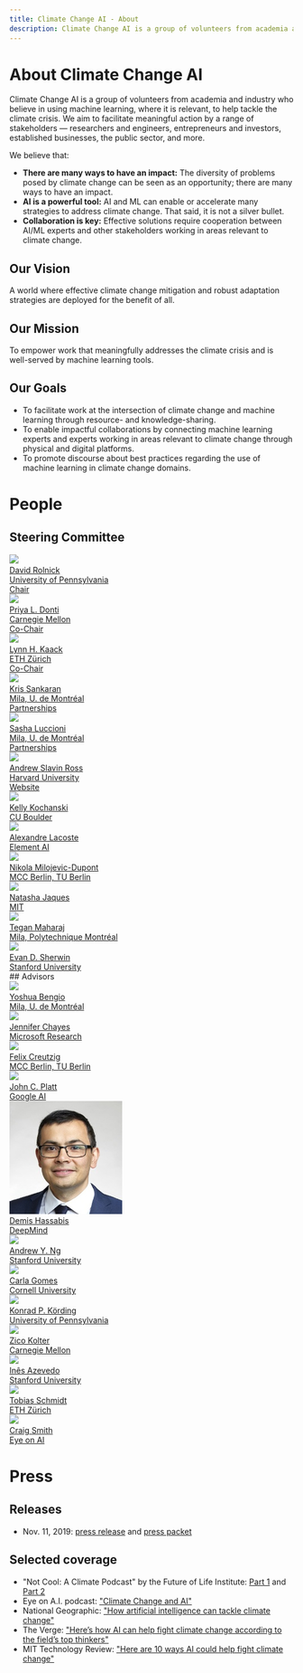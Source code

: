 ```yaml
---
title: Climate Change AI - About
description: Climate Change AI is a group of volunteers from academia and industry who believe in using machine learning, where it is relevant, to help tackle the climate crisis.
---
```


# About Climate Change AI

Climate Change AI is a group of volunteers from academia and industry who believe in using machine learning, where it is relevant, to help tackle the climate crisis.  We aim to facilitate meaningful action by a range of stakeholders &mdash; researchers and engineers, entrepreneurs and investors, established businesses, the public sector, and more.

We believe that:
* **There are many ways to have an impact:** The diversity of problems posed by climate change can be seen as an opportunity; there are many ways to have an impact.
* **AI is a powerful tool:** AI and ML can enable or accelerate many strategies to address climate change. That said, it is not a silver bullet.
* **Collaboration is key:** Effective solutions require cooperation between AI/ML experts and other stakeholders working in areas relevant to climate change.

## Our Vision
A world where effective climate change mitigation and robust adaptation strategies are deployed for the benefit of all.

## Our Mission
To empower work that meaningfully addresses the climate crisis and is well-served by machine learning tools.

## Our Goals

* To facilitate work at the intersection of climate change and machine learning through resource- and knowledge-sharing.
* To enable impactful collaborations by connecting machine learning experts and experts working in areas relevant to climate change through physical and digital platforms.
* To promote discourse about best practices regarding the use of machine learning in climate change domains.

# People

## Steering Committee

<div class="person__list">
<a class="person__item" href="http://www.davidrolnick.com" target="_blank">
  <div class="person__pic-wrapper">
    <img class="person__pic" src="images/people/davidrolnick_200x200.jpg">
  </div>
  <div class="person__name">David Rolnick</div>
  <div class="person__affil">University of Pennsylvania</div>
  <div class="person__title">Chair</div>
</a>

<a class="person__item" href="https://priyadonti.com/" target="_blank">
  <div class="person__pic-wrapper">
    <img class="person__pic" src="images/people/priyadonti_200x200.jpg">
  </div>
  <div class="person__name">Priya L. Donti</div>
  <div class="person__affil">Carnegie Mellon</div>
  <div class="person__title">Co-Chair</div>
</a>

<a class="person__item" href="https://epg.ethz.ch/people/senior-researchers/dr--lynn-kaack.html" target="_blank">
  <div class="person__pic-wrapper">
    <img class="person__pic" src="images/people/lynnkaack_200x200.jpg">
  </div>
  <div class="person__name">Lynn H. Kaack</div>
  <div class="person__affil">ETH Zürich</div>
  <div class="person__title">Co-Chair</div>
</a>

<a class="person__item" href="https://mila.quebec/en/person/kris-sankaran/" target="_blank">
  <div class="person__pic-wrapper">
    <img class="person__pic" src="images/people/krissankaran_200x200.jpg">
  </div>
  <div class="person__name">Kris Sankaran</div>
  <div class="person__affil">Mila, U. de Montréal</div>
  <div class="person__title">Partnerships</div>
</a>

<a class="person__item" href="https://www.sashaluccioni.com/" target="_blank">
  <div class="person__pic-wrapper">
    <img class="person__pic" src="images/people/sashaluccioni_200x200.jpg">
  </div>
  <div class="person__name">Sasha Luccioni</div>
  <div class="person__affil">Mila, U. de Montréal</div>
  <div class="person__title">Partnerships</div>
</a>

<a class="person__item" href="https://scholar.google.com/citations?user=Lf-StbQAAAAJ" target="_blank">
  <div class="person__pic-wrapper">
    <img class="person__pic" src="images/people/andrew_ross_200x200.jpg">
  </div>
  <div class="person__name">Andrew Slavin Ross</div>
  <div class="person__affil">Harvard University</div>
  <div class="person__title">Website</div>
</a>

<a class="person__item" href="http://www.kochanski.org/kelly/" target="_blank">
  <div class="person__pic-wrapper">
    <img class="person__pic" src="images/people/kellykochanski_200x200.jpg">
  </div>
  <div class="person__name">Kelly Kochanski</div>
  <div class="person__affil">CU Boulder</div>
  <div class="person__title"></div>
</a>

<a class="person__item" href="https://scholar.google.com/citations?user=71a2-WMAAAAJ&hl=en" target="_blank">
  <div class="person__pic-wrapper">
    <img class="person__pic" src="images/people/Alexandre_Lacoste_200x200.jpg">
  </div>
  <div class="person__name">Alexandre Lacoste</div>
  <div class="person__affil">Element AI</div>
  <div class="person__title"></div>
</a>

<a class="person__item" href="https://www.mcc-berlin.net/en/about/team/milojevic-dupont-nikola.html" target="_blank">
  <div class="person__pic-wrapper">
    <img class="person__pic" src="images/people/nikolamilojevicdupont_200x200.jpg">
  </div>
  <div class="person__name">Nikola Milojevic-Dupont</div>
  <div class="person__affil">MCC Berlin, TU Berlin</div>
  <div class="person__title"></div>
</a>

<a class="person__item" href="https://www.media.mit.edu/people/jaquesn/overview/" target="_blank">
  <div class="person__pic-wrapper">
    <img class="person__pic" src="images/people/natashajaques_200x200.jpg">
  </div>
  <div class="person__name">Natasha Jaques</div>
  <div class="person__affil">MIT</div>
  <div class="person__title"></div>
</a>

<a class="person__item" href="http://www.teganmaharaj.com" target="_blank">
  <div class="person__pic-wrapper">
    <img class="person__pic" src="images/people/teganmaharaj_200x200.jpg">
  </div>
  <div class="person__name">Tegan Maharaj</div>
  <div class="person__affil">Mila, Polytechnique Montréal</div>
  <div class="person__title"></div>
</a>

<a class="person__item" href="https://www.evansherwin.com/" target="_blank">
  <div class="person__pic-wrapper">
    <img class="person__pic" src="images/people/evansherwin_200x200.jpg">
  </div>
  <div class="person__name">Evan D. Sherwin</div>
  <div class="person__affil">Stanford University</div>
  <div class="person__title"></div>
</a>
</div>
## Advisors
<div class="person__list">
<a class="person__item" href="https://mila.quebec/en/yoshua-bengio/" target="_blank">
  <div class="person__pic-wrapper">
    <img class="person__pic" src="images/people/yb_200x200.jpg">
  </div>
  <div class="person__name">Yoshua Bengio</div>
  <div class="person__affil">Mila, U. de Montréal</div>
  <div class="person__title"></div>
</a>

<a class="person__item" href="https://www.microsoft.com/en-us/research/people/jchayes/" target="_blank">
  <div class="person__pic-wrapper">
    <img class="person__pic" src="images/people/jenniferchayes_200x200.jpg">
  </div>
  <div class="person__name">Jennifer Chayes</div>
  <div class="person__affil">Microsoft Research</div>
  <div class="person__title"></div>
</a>

<a class="person__item" href="https://www.mcc-berlin.net/en/about/team/creutzig-felix.html" target="_blank">
  <div class="person__pic-wrapper">
    <img class="person__pic" src="images/people/felixcreuzig_200x200.jpg">
  </div>
  <div class="person__name">Felix Creutzig</div>
  <div class="person__affil">MCC Berlin, TU Berlin</div>
  <div class="person__title"></div>
</a>

<a class="person__item" href="https://ai.google/research/people/JohnPlatt" target="_blank">
  <div class="person__pic-wrapper">
    <img class="person__pic" src="images/people/johnplatt_200x200.jpg">
  </div>
  <div class="person__name">John C. Platt</div>
  <div class="person__affil">Google AI</div>
  <div class="person__title"></div>
</a>

<a class="person__item" href="https://deepmind.com/" target="_blank">
  <div class="person__pic-wrapper">
    <img class="person__pic" src="images/people/Demis_Hassabis_200x200.jpg">
  </div>
  <div class="person__name">Demis Hassabis</div>
  <div class="person__affil">DeepMind</div>
  <div class="person__title"></div>
</a>

<a class="person__item" href="https://www.andrewng.org/" target="_blank">
  <div class="person__pic-wrapper">
    <img class="person__pic" src="images/people/andrewng_200x200.jpg">
  </div>
  <div class="person__name">Andrew Y. Ng</div>
  <div class="person__affil">Stanford University</div>
  <div class="person__title"></div>
</a>

<a class="person__item" href="https://www.cs.cornell.edu/gomes/" target="_blank">
  <div class="person__pic-wrapper">
    <img class="person__pic" src="images/people/carlagomes_200x200.jpg">
  </div>
  <div class="person__name">Carla Gomes</div>
  <div class="person__affil">Cornell University</div>
  <div class="person__title"></div>
</a>

<a class="person__item" href="http://koerding.com/" target="_blank">
  <div class="person__pic-wrapper">
    <img class="person__pic" src="images/people/konradkording_200x200.jpg">
  </div>
  <div class="person__name">Konrad P. Körding</div>
  <div class="person__affil">University of Pennsylvania</div>
  <div class="person__title"></div>
</a>

<a class="person__item" href="http://zicokolter.com/" target="_blank">
  <div class="person__pic-wrapper">
    <img class="person__pic" src="images/people/zicokolter_200x200.jpg">
  </div>
  <div class="person__name">Zico Kolter</div>
  <div class="person__affil">Carnegie Mellon</div>
  <div class="person__title"></div>
</a>

<a class="person__item" href="https://ines.stanford.edu" target="_blank">
  <div class="person__pic-wrapper">
    <img class="person__pic" src="images/people/inesazevedo_200x200.jpg">
  </div>
  <div class="person__name">Inês Azevedo</div>
  <div class="person__affil">Stanford University</div>
  <div class="person__title"></div>
</a>

<a class="person__item" href="https://epg.ethz.ch/people/group-head/prof--dr--tobias-schmidt.html" target="_blank">
  <div class="person__pic-wrapper">
    <img class="person__pic" src="images/people/tobiasschmidt_200x200.jpg">
  </div>
  <div class="person__name">Tobias Schmidt</div>
  <div class="person__affil">ETH Zürich</div>
  <div class="person__title"></div>
</a>

<a class="person__item" href="https://www.eye-on.ai" target="_blank">
  <div class="person__pic-wrapper">
    <img class="person__pic" src="images/people/craigsmith_200x200.jpg">
  </div>
  <div class="person__name">Craig Smith</div>
  <div class="person__affil">Eye on AI</div>
  <div class="person__title"></div>
</a>
</div>

# Press

## Releases
* Nov. 11, 2019: <a href="/press_releases/2019-11-11/release.html" target="_blank">press release</a> and [press packet](/press_releases/2019-11-11/press_packet.zip)

## Selected coverage
* "Not Cool: A Climate Podcast" by the Future of Life Institute: <a href="https://futureoflife.org/2019/10/22/not-cool-ep-16-tackling-climate-change-with-machine-learning-part-1/" target="_blank">Part 1</a> and <a href="https://futureoflife.org/2019/10/24/not-cool-ep-17-tackling-machine-learning-with-climate-change-part-2/" target="_blank">Part 2</a>
* Eye on A.I. podcast: <a href="https://www.eye-on.ai/podcast-024" target="_blank">"Climate Change and AI"</a>
* National Geographic: <a href="https://www.nationalgeographic.com/environment/2019/07/artificial-intelligence-climate-change/" target="_blank">"How artificial intelligence can tackle climate change"</a>
* The Verge: <a href="https://www.theverge.com/2019/6/25/18744034/ai-artificial-intelligence-ml-climate-change-fight-tackle" target="_blank">"Here’s how AI can help fight climate change according to the field’s top thinkers"</a>
* MIT Technology Review: <a href="https://www.technologyreview.com/s/613838/ai-climate-change-machine-learning/" target="_blank">"Here are 10 ways AI could help fight climate change"</a>

